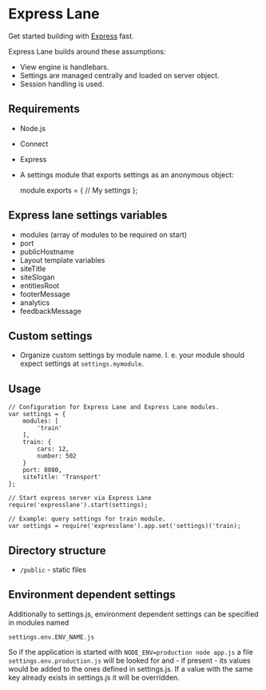 
# Express Lane

Get started building with [Express](http://expressjs.com/) fast.

Express Lane builds around these assumptions:

- View engine is handlebars.
- Settings are managed centrally and loaded on server object.
- Session handling is used.

## Requirements

- Node.js
- Connect
- Express
- A settings module that exports settings as an anonymous object:

    module.exports = {
        // My settings
    };

## Express lane settings variables

- modules (array of modules to be required on start)
- port
- publicHostname
- Layout template variables
 - siteTitle
 - siteSlogan
 - entitiesRoot
 - footerMessage
 - analytics
 - feedbackMessage

## Custom settings

- Organize custom settings by module name. I. e. your module should expect
  settings at `settings.mymodule`.

## Usage

    // Configuration for Express Lane and Express Lane modules.
    var settings = {
        modules: [
            'train'
        ],
        train: {
            cars: 12,
            number: 502
        }
        port: 8080,
        siteTitle: 'Transport'
    };

    // Start express server via Express Lane
    require('expresslane').start(settings);

    // Example: query settings for train module.
    var settings = require('expresslane').app.set('settings)('train);

## Directory structure

- `/public` - static files

## Environment dependent settings

Additionally to settings.js, environment dependent settings can be specified
in modules named

    settings.env.ENV_NAME.js

So if the application is started with `NODE_ENV=production node app.js` a file
`settings.env.production.js` will be looked for and - if present - its
values would be added to the ones defined in settings.js. If a value with the
same key already exists in settings.js it will be overridden.
